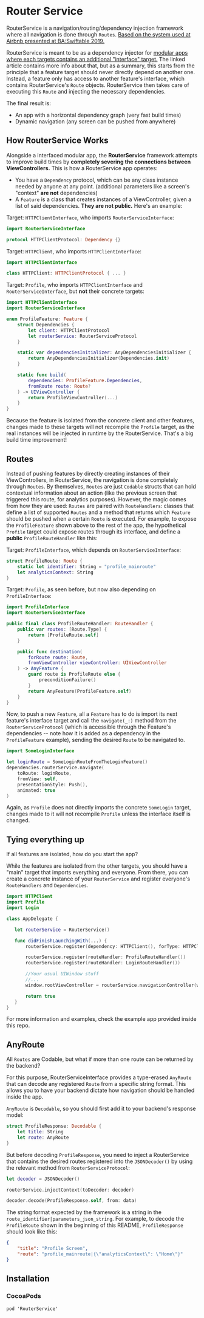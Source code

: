 # Router Service

RouterService is a navigation/routing/dependency injection framework where all navigation is done through `Routes`. <a href="https://speakerdeck.com/amiekweon/the-evolution-of-routing-at-airbnb">Based on the system used at Airbnb presented at BA:Swiftable 2019.</a>

RouterService is meant to be as a dependency injector for <a href="https://swiftrocks.com/reducing-ios-build-times-by-using-interface-targets.html">modular apps where each targets contains an additional "interface" target.</a> The linked article contains more info about that, but as a summary, this starts from the principle that a feature target should never directly depend on another one. Instead, a feature only has access to another feature's interface, which contains RouterService's `Route` objects. RouterService then takes care of executing this `Route` and injecting the necessary dependencies.

The final result is:
 - An app with a horizontal dependency graph (very fast build times)
 - Dynamic navigation (any screen can be pushed from anywhere)

## How RouterService Works

Alongside a interfaced modular app, the **RouterService** framework attempts to improve build times by **completely severing the connections between ViewControllers.** This is how a RouterService app operates:

- You have a `Dependency` protocol, which can be any class instance needed by anyone at any point. (additional parameters like a screen's "context" **are not** dependencies)
- A `Feature` is a class that creates instances of a ViewController, given a list of said dependencies. **They are not public.** Here's an example:

Target: `HTTPClientInterface`, who imports `RouterServiceInterface`:

```swift
import RouterServiceInterface

protocol HTTPClientProtocol: Dependency {}
```

Target: `HTTPClient`, who imports `HTTPClientInterface`:

```swift
import HTTPClientInterface

class HTTPClient: HTTPClientProtocol { ... }
```

Target: `Profile`, who imports `HTTPClientInterface` and `RouterServiceInterface`, but **not** their concrete targets:

```swift
import HTTPClientInterface
import RouterServiceInterface

enum ProfileFeature: Feature {
    struct Dependencies {
        let client: HTTPClientProtocol
        let routerService: RouterServiceProtocol
    }

    static var dependenciesInitializer: AnyDependenciesInitializer {
        return AnyDependenciesInitializer(Dependencies.init)
    }

    static func build(
        dependencies: ProfileFeature.Dependencies,
        fromRoute route: Route?
    ) -> UIViewController {
        return ProfileViewController(...)
    }
}
```

Because the feature is isolated from the concrete client and other features, changes made to these targets will not recompile the `Profile` target, as the real instances will be injected in runtime by the RouterService. That's a big build time improvement!

## Routes

Instead of pushing features by directly creating instances of their ViewControllers, in RouterService, the navigation is done completely through `Routes`. By themselves, `Routes` are just `Codable` structs that can hold contextual information about an action (like the previous screen that triggered this route, for analytics purposes). However, the magic comes from how they are used: `Routes` are paired with `RouteHandlers`: classes that define a list of supported `Routes` and a method that returns which `Feature` should be pushed when a certain `Route` is executed. For example, to expose the `ProfileFeature` shown above to the rest of the app, the hypothetical `Profile` target could expose routes through its interface, and define a **public** `ProfileRouteHandler` like this:

Target: `ProfileInterface`, which depends on `RouterServiceInterface`:
```swift
struct ProfileRoute: Route {
    static let identifier: String = "profile_mainroute"
    let analyticsContext: String
}
```

Target: `Profile`, as seen before, but now also depending on `ProfileInterface`:

```swift
import ProfileInterface
import RouterServiceInterface

public final class ProfileRouteHandler: RouteHandler {
    public var routes: [Route.Type] {
        return [ProfileRoute.self]
    }

    public func destination(
        forRoute route: Route,
        fromViewController viewController: UIViewController
    ) -> AnyFeature {
        guard route is ProfileRoute else {
            preconditionFailure()
        }
        return AnyFeature(ProfileFeature.self)
    }
}
```

Now, to push a new `Feature`, all a `Feature` has to do is import its next feature's interface target and call the `navigate(_:)` method from the `RouterServiceProtocol` (which is accessible through the Feature's dependencies -- note how it is added as a dependency in the `ProfileFeature` example), sending the desired `Route` to be navigated to.

```swift
import SomeLoginInterface

let loginRoute = SomeLoginRouteFromTheLoginFeature()
dependencies.routerService.navigate(
    toRoute: loginRoute,
    fromView: self,
    presentationStyle: Push(),
    animated: true
)
```

Again, as `Profile` does not directly imports the concrete `SomeLogin` target, changes made to it will not recompile `Profile` unless the interface itself is changed.

## Tying everything up

If all features are isolated, how do you start the app?

While the features are isolated from the other targets, you should have a "main" target that imports everything and everyone. From there, you can create a concrete instance of your `RouterService` and register everyone's `RouteHandlers` and `Dependencies`.

```swift
import HTTPClient
import Profile
import Login

class AppDelegate {

   let routerService = RouterService()

   func didFinishLaunchingWith(...) {
       routerService.register(dependency: HTTPClient(), forType: HTTPClientProtocol.self)

       routerService.register(routeHandler: ProfileRouteHandler())
       routerService.register(routeHandler: LoginRouteHandler())

       //Your usual UIWindow stuff
       //...
       window.rootViewController = routerService.navigationController(withInitialFeature: ProfileFeature.self)

       return true
   }
}
```

For more information and examples, check the example app provided inside this repo.

## AnyRoute

All `Routes` are Codable, but what if more than one route can be returned by the backend?

For this purpose, RouterServiceInterface provides a type-erased `AnyRoute` that can decode any registered `Route` from a specific string format. This allows you to have your backend dictate how navigation should be handled inside the app.

`AnyRoute` is `Decodable`, so you should first add it to your backend's response model:

```swift
struct ProfileResponse: Decodable {
    let title: String
    let route: AnyRoute
}
```

But before decoding `ProfileResponse`, you need to inject a RouterService that contains the desired routes registered into the `JSONDecoder()` by using the relevant method from `RouterServiceProtocol`:

```swift
let decoder = JSONDecoder()

routerService.injectContext(toDecoder: decoder)

decoder.decode(ProfileResponse.self, from: data)
```

The string format expected by the framework is a string in the `route_identifier|parameters_json_string`. For example, to decode the `ProfileRoute` shown in the beginning of this README, `ProfileResponse` should look like this:

```json
{
    "title": "Profile Screen",
    "route": "profile_mainroute|{\"analyticsContext\": \"Home\"}"
}
```

## Installation

### CocoaPods

`pod 'RouterService'`

